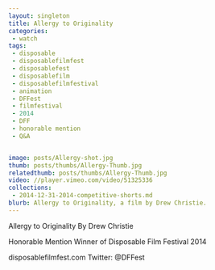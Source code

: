 ```yaml
---
layout: singleton
title: Allergy to Originality
categories:
 - watch
tags:
 - disposable
 - disposablefilmfest
 - disposablefest
 - disposablefilm
 - disposablefilmfestival
 - animation
 - DFFest
 - filmfestival
 - 2014
 - DFF
 - honorable mention
 - Q&A


image: posts/Allergy-shot.jpg
thumb: posts/thumbs/Allergy-Thumb.jpg
relatedthumb: posts/thumbs/Allergy-Thumb.jpg
video: //player.vimeo.com/video/51325336
collections:
 - 2014-12-31-2014-competitive-shorts.md
blurb: Allergy to Originality, a film by Drew Christie.
---
```


Allergy to Originality
By Drew Christie

Honorable Mention Winner of Disposable Film Festival 2014

disposablefilmfest.com
Twitter: @DFFest
